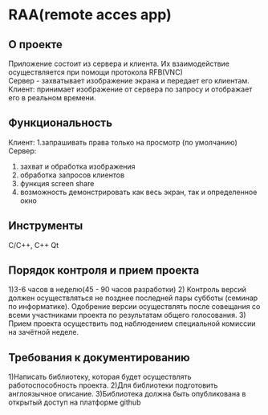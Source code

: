 # RAA(remote acces app) 
## О проекте  
Приложение состоит из сервера и клиента. Их взаимодействие осуществляется при помощи протокола RFB(VNC)  
Сервер - захватывает изображение экрана и передает его клиентам. 
Клиент: принимает изображение от сервера по запросу и отображает его в реальном времени. 
## Функциональность  
Клиент: 
  1.запрашивать права только на просмотр (по умолчанию)
Сервер: 
  1) захват и обработка изображения
  2) обработка запросов клиентов
  3) функция screen share 
  4) возможность демонстрировать как весь экран, так и определенное окно
## Инструменты 
  C/C++, C++ Qt 
## Порядок контроля и прием проекта
  1)3-6 часов в неделю(45 - 90 часов разработки) 
  2) Контроль версий должен осуществляться не позднее последней пары субботы (семинар по информатике).
  Одобрение версии осуществлять после совещания со всеми участниками проекта по результатам общего
  голосования. 
  3) Прием проекта осуществить под наблюдением специальной комиссии на зачётной неделе.  
## Требования к документированию 
  1)Написать библиотеку, которая будет осуществлять работоспособность проекта.
  2)Для библиотеки подготовить англоязычное описание.
  3)Библиотека должна быть опубликована в открытый доступ на платформе github 

